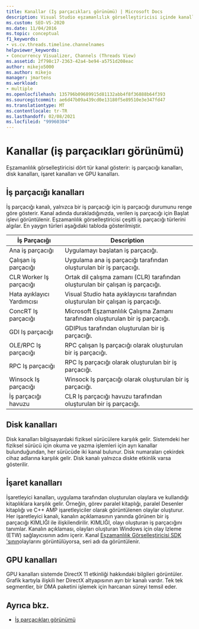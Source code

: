 ```yaml
---
title: Kanallar (Iş parçacıkları görünümü) | Microsoft Docs
description: Visual Studio eşzamanlılık görselleştiricisi içinde kanalları kullanırken Iş parçacıkları görünümü hakkında bilgi edinin. İş parçacığı kanallarını, disk kanallarını, işaretleyici kanalları ve GPU kanallarını görüntüleyin.
ms.custom: SEO-VS-2020
ms.date: 11/04/2016
ms.topic: conceptual
f1_keywords:
- vs.cv.threads.timeline.channelnames
helpviewer_keywords:
- Concurrency Visualizer, Channels (Threads View)
ms.assetid: 2f798c17-2363-42a4-be94-a5751d208eac
author: mikejo5000
ms.author: mikejo
manager: jmartens
ms.workload:
- multiple
ms.openlocfilehash: 135796b09689915d81132abb4f8f36888b64f393
ms.sourcegitcommit: ae6d47b09a439cd0e13180f5e89510e3e347fd47
ms.translationtype: MT
ms.contentlocale: tr-TR
ms.lasthandoff: 02/08/2021
ms.locfileid: "99960304"
---
```

# <a name="channels-threads-view"></a>Kanallar (iş parçacıkları görünümü)
Eşzamanlılık görselleştiricisi dört tür kanal gösterir: iş parçacığı kanalları, disk kanalları, işaret kanalları ve GPU kanalları.

## <a name="thread-channels"></a>İş parçacığı kanalları
 İş parçacığı kanalı, yalnızca bir iş parçacığı için iş parçacığı durumunu renge göre gösterir. Kanal adında durakladığınızda, verilen iş parçacığı için Başlat işlevi görüntülenir. Eşzamanlılık görselleştiricisi çeşitli iş parçacığı türlerini algılar. En yaygın türleri aşağıdaki tabloda gösterilmiştir.

|İş Parçacığı|Description|
|-|-|
|Ana iş parçacığı|Uygulamayı başlatan iş parçacığı.|
|Çalışan iş parçacığı|Uygulama ana iş parçacığı tarafından oluşturulan bir iş parçacığı.|
|CLR Worker Iş parçacığı|Ortak dil çalışma zamanı (CLR) tarafından oluşturulan bir çalışan iş parçacığı.|
|Hata ayıklayıcı Yardımcısı|Visual Studio hata ayıklayıcısı tarafından oluşturulan bir çalışan iş parçacığı.|
|ConcRT Iş parçacığı|Microsoft Eşzamanlılık Çalışma Zamanı tarafından oluşturulan bir iş parçacığı.|
|GDI Iş parçacığı|GDIPlus tarafından oluşturulan bir iş parçacığı.|
|OLE/RPC Iş parçacığı|RPC çalışan Iş parçacığı olarak oluşturulan bir iş parçacığı.|
|RPC Iş parçacığı|RPC Iş parçacığı olarak oluşturulan bir iş parçacığı.|
|Winsock Iş parçacığı|Winsock Iş parçacığı olarak oluşturulan bir iş parçacığı.|
|İş parçacığı havuzu|CLR Iş parçacığı havuzu tarafından oluşturulan bir iş parçacığı.|

## <a name="disk-channels"></a>Disk kanalları
 Disk kanalları bilgisayardaki fiziksel sürücülere karşılık gelir. Sistemdeki her fiziksel sürücü için okuma ve yazma işlemleri için ayrı kanallar bulunduğundan, her sürücüde iki kanal bulunur. Disk numaraları çekirdek cihaz adlarına karşılık gelir. Disk kanalı yalnızca diskte etkinlik varsa gösterilir.

## <a name="marker-channels"></a>İşaret kanalları
 İşaretleyici kanalları, uygulama tarafından oluşturulan olaylara ve kullandığı kitaplıklara karşılık gelir. Örneğin, görev paralel kitaplığı, paralel Desenler kitaplığı ve C++ AMP işaretleyiciler olarak görüntülenen olaylar oluşturur. Her işaretleyici kanalı, kanalın açıklamasının yanında görünen bir iş parçacığı KIMLIĞI ile ilişkilendirilir. KIMLIĞI, olayı oluşturan iş parçacığını tanımlar. Kanalın açıklaması, olayları oluşturan Windows için olay Izleme (ETW) sağlayıcısının adını içerir. Kanal [Eşzamanlılık Görselleştiricisi SDK 'sının](../profiling/concurrency-visualizer-sdk.md)olaylarını görüntülüyorsa, seri adı da görüntülenir.

## <a name="gpu-channels"></a>GPU kanalları
 GPU kanalları sistemde DirectX 11 etkinliği hakkındaki bilgileri görüntüler.  Grafik kartıyla ilişkili her DirectX altyapısının ayrı bir kanalı vardır.  Tek tek segmentler, bir DMA paketini işlemek için harcanan süreyi temsil eder.

## <a name="see-also"></a>Ayrıca bkz.
- [İş parçacıkları görünümü](../profiling/threads-view-parallel-performance.md)